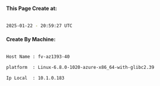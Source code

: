 
   
#### This Page Create at:

```bash

2025-01-22 - 20:59:27 UTC

```

#### Create By Machine:

```bash

Host Name : fv-az1393-40

platform  : Linux-6.8.0-1020-azure-x86_64-with-glibc2.39

Ip Local  : 10.1.0.183

```

